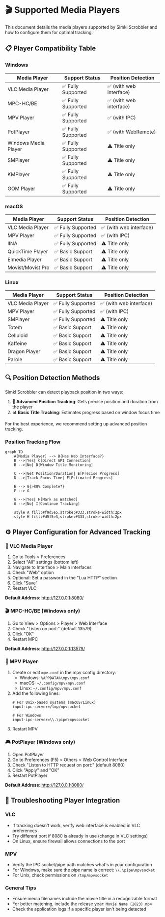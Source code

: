 # 🎬 Supported Media Players

This document details the media players supported by Simkl Scrobbler and how to configure them for optimal tracking.

## 📋 Player Compatibility Table

### Windows

| Media Player | Support Status | Position Detection |
|-------------|----------------|-------------------|
| VLC Media Player | ✅ Fully Supported | ✅ (with web interface) |
| MPC-HC/BE | ✅ Fully Supported | ✅ (with web interface) |
| MPV Player | ✅ Fully Supported | ✅ (with IPC) |
| PotPlayer | ✅ Fully Supported | ✅ (with WebRemote) |
| Windows Media Player | ✅ Fully Supported | ⚠️ Title only |
| SMPlayer | ✅ Fully Supported | ⚠️ Title only |
| KMPlayer | ✅ Fully Supported | ⚠️ Title only |
| GOM Player | ✅ Fully Supported | ⚠️ Title only |

### macOS

| Media Player | Support Status | Position Detection |
|-------------|----------------|-------------------|
| VLC Media Player | ✅ Fully Supported | ✅ (with web interface) |
| MPV Player | ✅ Fully Supported | ✅ (with IPC) |
| IINA | ✅ Fully Supported | ⚠️ Title only |
| QuickTime Player | ✅ Basic Support | ⚠️ Title only |
| Elmedia Player | ✅ Basic Support | ⚠️ Title only |
| Movist/Movist Pro | ✅ Basic Support | ⚠️ Title only |

### Linux

| Media Player | Support Status | Position Detection |
|-------------|----------------|-------------------|
| VLC Media Player | ✅ Fully Supported | ✅ (with web interface) |
| MPV Player | ✅ Fully Supported | ✅ (with IPC) |
| SMPlayer | ✅ Fully Supported | ⚠️ Title only |
| Totem | ✅ Basic Support | ⚠️ Title only |
| Celluloid | ✅ Basic Support | ⚠️ Title only |
| Kaffeine | ✅ Basic Support | ⚠️ Title only |
| Dragon Player | ✅ Basic Support | ⚠️ Title only |
| Parole | ✅ Basic Support | ⚠️ Title only |

## 🔍 Position Detection Methods

Simkl Scrobbler can detect playback position in two ways:

1. **🎯 Advanced Position Tracking**: Gets precise position and duration from the player
2. **📊 Basic Title Tracking**: Estimates progress based on window focus time

For the best experience, we recommend setting up advanced position tracking.

### Position Tracking Flow

```mermaid
graph TD
    A[Media Player] --> B{Has Web Interface?}
    B -->|Yes| C[Direct API Connection]
    B -->|No| D[Window Title Monitoring]
    
    C -->|Get Position/Duration| E[Precise Progress]
    D -->|Track Focus Time| F[Estimated Progress]
    
    E --> G{>80% Complete?}
    F --> G
    
    G -->|Yes| H[Mark as Watched]
    G -->|No| I[Continue Tracking]
    
    style A fill:#f9d5e5,stroke:#333,stroke-width:2px
    style H fill:#d5f5e3,stroke:#333,stroke-width:2px
```

## ⚙️ Player Configuration for Advanced Tracking

### 🎵 VLC Media Player

1. Go to Tools > Preferences
2. Select "All" settings (bottom left)
3. Navigate to Interface > Main interfaces
4. Check "Web" option
5. Optional: Set a password in the "Lua HTTP" section
6. Click "Save"
7. Restart VLC

**Default Address**: http://127.0.0.1:8080/

### 🎬 MPC-HC/BE (Windows only)

1. Go to View > Options > Player > Web Interface
2. Check "Listen on port:" (default 13579)
3. Click "OK"
4. Restart MPC

**Default Address**: http://127.0.0.1:13579/

### 📼 MPV Player

1. Create or edit `mpv.conf` in the mpv config directory:
   - Windows: `%APPDATA%\mpv\mpv.conf`
   - macOS: `~/.config/mpv/mpv.conf`
   - Linux: `~/.config/mpv/mpv.conf`
2. Add the following lines:
   ```
   # For Unix-based systems (macOS/Linux)
   input-ipc-server=/tmp/mpvsocket
   
   # For Windows
   input-ipc-server=\\.\pipe\mpvsocket
   ```
3. Restart MPV

### 🎮 PotPlayer (Windows only)

1. Open PotPlayer
2. Go to Preferences (F5) > Others > Web Control Interface
3. Check "Listen to HTTP request on port:" (default 8080)
4. Click "Apply" and "OK"
5. Restart PotPlayer

**Default Address**: http://127.0.0.1:8080/

## 🔧 Troubleshooting Player Integration

### VLC

- If tracking doesn't work, verify web interface is enabled in VLC preferences
- Try different port if 8080 is already in use (change in VLC settings)
- On Linux, ensure firewall allows connections to the port

### MPV

- Verify the IPC socket/pipe path matches what's in your configuration
- For Windows, make sure the pipe name is correct: `\\.\pipe\mpvsocket`
- For Unix, check permissions on `/tmp/mpvsocket`

### General Tips

- Ensure media filenames include the movie title in a recognizable format
- For better matching, include the release year: `Movie Name (2023).mp4`
- Check the application logs if a specific player isn't being detected
